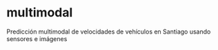 # multimodal
Predicción multimodal de velocidades de vehículos en Santiago usando sensores e imágenes
